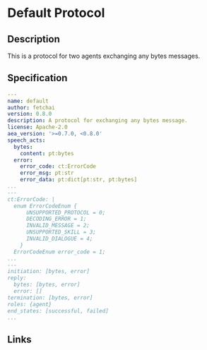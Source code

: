 # Default Protocol

## Description

This is a protocol for two agents exchanging any bytes messages.

## Specification

```yaml
---
name: default
author: fetchai
version: 0.8.0
description: A protocol for exchanging any bytes message.
license: Apache-2.0
aea_version: '>=0.7.0, <0.8.0'
speech_acts:
  bytes:
    content: pt:bytes
  error:
    error_code: ct:ErrorCode
    error_msg: pt:str
    error_data: pt:dict[pt:str, pt:bytes]
...
---
ct:ErrorCode: |
  enum ErrorCodeEnum {
      UNSUPPORTED_PROTOCOL = 0;
      DECODING_ERROR = 1;
      INVALID_MESSAGE = 2;
      UNSUPPORTED_SKILL = 3;
      INVALID_DIALOGUE = 4;
    }
  ErrorCodeEnum error_code = 1;
...
---
initiation: [bytes, error]
reply:
  bytes: [bytes, error]
  error: []
termination: [bytes, error]
roles: {agent}
end_states: [successful, failed]
...
```

## Links
